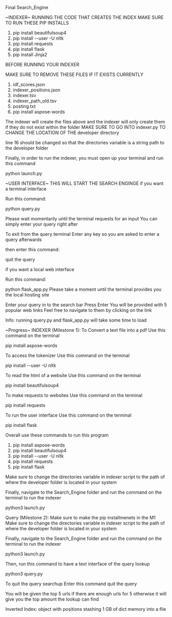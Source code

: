 Final Search_Engine

~INDEXER~
RUNNING THE CODE THAT CREATES THE INDEX
MAKE SURE TO RUN THESE PIP INSTALLS

1. pip install beautifulsoup4
2. pip install --user -U nltk
3. pip install requests
4. pip install flask
5. pip install Jinja2

BEFORE RUNNING YOUR INDEXER

MAKE SURE TO REMOVE THESE FILES IF IT EXISTS CURRENTLY

1. idf_scores.json
2. indexer_positions.json
3. indexer.tsv
4. indexer_path_old.tsv
5. posting.txt
6. pip install aspose-words

The indexer will create the files above and the indexer will only create them
if they do not exist within the folder 
MAKE SURE TO GO INTO indexer.py
TO CHANGE THE LOCATION OF THE developer directory

line 16 should be changed so that the
directories variable is a string path to the developer folder

Finally, in order to run the indexer,
you must open up your terminal and run this command

python launch.py

~USER INTERFACE~
THIS WILL START THE SEARCH ENGINGE
if you want a terminal interface

Run this command:

python query.py

Please wait momentarily until the terminal requests for an input
You can simply enter your query right after

To exit from the query terminal 
Enter any key so you are asked to enter a query afterwards

then enter this command:

quit the query

if you want a local web interface

Run this command:

python flask_app.py
Please take a moment until the terminal provides you the local hosting site

Enter your query in to the search bar
Press Enter
You will be provided with 5 popular web links
Feel free to navigate to them by clicking on the link

Info: running query.py and flask_app.py will take some time to load

~Progress~
INDEXER (Milestone 1):
To Convert a text file into a pdf
Use this command on the terminal

pip install aspose-words

To access the tokenizer
Use this command on the terminal

pip install --user -U nltk

To read the html of a website
Use this command on the terminal

pip install beautifulsoup4

To make requests to websites
Use this command on the terminal

pip install requests

To run the user interface
Use this command on the terminal

pip install flask

Overall use these commands to run this program
1. pip install aspose-words
2. pip install beautifulsoup4
3. pip install --user -U nltk
4. pip install requests
5. pip install flask

Make sure to change the directories variable in indexer script
to the path of where the developer folder is located in your system

Finally, navigate to the Search_Engine folder and
run the command on the terminal to run the indexer

python3 launch.py

Query (Milestone 2):
Make sure to make the pip installmenets in the M1
Make sure to change the directories variable in indexer script
to the path of where the developer folder is located in your system

Finally, navigate to the Search_Engine folder and
run the command on the terminal to run the indexer

python3 launch.py

Then, run this command to have a text interface of the query lookup

python3 query.py

To quit the query searchup
Enter this command
quit the query

You will be given the top 5 urls if there are enough urls for 5
otherwise it will give you the top amount the lookup can find


Inverted Index:
object with positions
stashing 1 GB of dict memory into a file